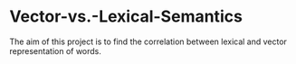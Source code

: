 # Vector-vs.-Lexical-Semantics
The aim of this project is to find the correlation between lexical and vector representation of words.
